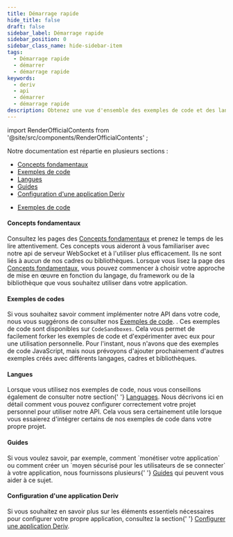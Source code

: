 ```yaml
---
title: Démarrage rapide
hide_title: false
draft: false
sidebar_label: Démarrage rapide
sidebar_position: 0
sidebar_class_name: hide-sidebar-item
tags:
  - Démarrage rapide
  - démarrer
  - démarrage rapide
keywords:
  - deriv
  - api
  - démarrer
  - démarrage rapide
description: Obtenez une vue d'ensemble des exemples de code et des langages disponibles pour l'API Deriv, et apprenez comment l'utiliser pour créer votre application de trading.
---
```


import RenderOfficialContents from '@site/src/components/RenderOfficialContents' ;

Notre documentation est répartie en plusieurs sections :

<RenderOfficialContents>
  <ul>
    <li>
      <a href='category/core-concepts'>Concepts fondamentaux</a>
    </li>
    <li>
      <a href='category/code-examples'>Exemples de code</a>
    </li>
    <li>
      <a href='category/languages'>Langues</a>
    </li>
    <li>
      <a href='category/guides'>Guides</a>
    </li>
    <li>
      <a href='setting-up-a-deriv-application'>Configuration d'une application Deriv</a>
    </li>
  </ul>
  <ul>
    <li>
      <a href='category/code-examples'>Exemples de code</a>
    </li>
  </ul>
</RenderOfficialContents>

<RenderOfficialContents>
  <h4>Concepts fondamentaux</h4>
</RenderOfficialContents>

<RenderOfficialContents>
    Consultez les pages des <a href='category/core-concepts'>Concepts fondamentaux</a> et prenez le temps de les lire attentivement. Ces concepts vous aideront à vous familiariser avec notre api de serveur WebSocket
    et à l'utiliser plus efficacement. Ils ne sont liés à aucun de nos cadres ou bibliothèques.
</RenderOfficialContents>

<RenderOfficialContents>
Lorsque vous lisez la page des <a href='category/core-concepts'>Concepts fondamentaux</a>, vous pouvez commencer à choisir votre approche de mise en œuvre en fonction du langage, du framework ou de la bibliothèque que vous souhaitez utiliser dans votre application.
</RenderOfficialContents>

<h4>Exemples de codes</h4>

Si vous souhaitez savoir comment implémenter notre API dans votre code, nous vous suggérons de consulter nos <a href='category/code-examples'>Exemples de code</a>.
. Ces exemples de code sont disponibles sur
`CodeSandboxes`. Cela vous permet de facilement forker les exemples de code et d'expérimenter avec eux pour une utilisation personnelle. Pour l'instant, nous n'avons que des exemples de code JavaScript, mais nous prévoyons d'ajouter prochainement d'autres exemples
créés avec différents langages, cadres et bibliothèques.

<RenderOfficialContents>
  <h4>Langues</h4>
</RenderOfficialContents>

<RenderOfficialContents>
    Lorsque vous utilisez nos exemples de code, nous vous conseillons également de consulter notre section{' '}
    <a href='/docs/category/languages'>Languages</a>. Nous décrivons ici en détail comment vous
    pouvez configurer correctement votre projet personnel pour utiliser notre API. Cela vous sera certainement utile
    lorsque vous essaierez d'intégrer certains de nos exemples de code dans votre propre projet.
</RenderOfficialContents>

<RenderOfficialContents>
  <h4>Guides</h4>
</RenderOfficialContents>

<RenderOfficialContents>
    Si vous voulez savoir, par exemple, comment `monétiser votre application` ou comment créer un
    `moyen sécurisé pour les utilisateurs de se connecter`  à votre application, nous fournissons plusieurs{' '}
    <a href='category/guides'>Guides</a> qui peuvent vous aider à ce sujet.
</RenderOfficialContents>

<RenderOfficialContents>
  <h4>Configuration d'une application Deriv</h4>
</RenderOfficialContents>

<RenderOfficialContents>
    Si vous souhaitez en savoir plus sur les éléments essentiels nécessaires pour configurer votre propre application,
    consultez la section{' '}
    <a href='setting-up-a-deriv-application'>Configurer une application Deriv</a>.
</RenderOfficialContents>
